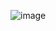 ![image](https://github.com/Suprabhatbb62/web3.0-blockchain-application/assets/86051393/baa27cb8-8dc3-4b90-b8c6-292a7d03c9c0)
